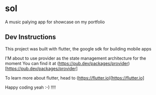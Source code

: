 # sol

A music palying app for showcase on my portfolio

## Dev Instructions

This project was built with flutter, the google sdk for building mobile apps

I'M about to use provider as the state management architecture for the moment
You can find it at (https://pub.dev/packages/provider)[https://pub.dev/packages/provider]

To learn more about flutter, head to (https://flutter.io)[https://flutter.io]

Happy coding yeah :-)  !!!!

